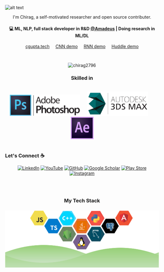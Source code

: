 ![alt text](https://github.com/chirag2796/chirag2796/blob/main/github-banner.gif?raw=true)
<p align="center">
I'm Chirag, a self-motivated researcher and open source contributer.
</p>

<h4 align="center">
💻 ML, NLP, full stack developer in R&D <a href="https://amadeus.com/en">@Amadeus</a> | Doing research in ML/DL
</h4>
<p  align="center">
<a href="http://cgupta.tech/">cgupta.tech</a>
<span>&nbsp;&nbsp;&nbsp;</span>
<a href="http://cgupta.tech/quickdraw.html">CNN demo</a>
<span>&nbsp;&nbsp;&nbsp;</span>
<a href="http://cgupta.tech/RnnTextGenerator.html">RNN demo</a>
<span>&nbsp;&nbsp;&nbsp;</span>
<a href="http://devchirag2796.pythonanywhere.com/">Huddle demo</a>
</p>
<br>
<p align="center"> <img src="https://github-readme-stats.vercel.app/api?username=chirag2796&show_icons=true" alt="chirag2796" width=500 /> </p>


<h3 align="center">Skilled in</h2>
<br>
<div align="center">
<img src="ps-logo.png" width=230>
&nbsp;&nbsp;&nbsp;&nbsp;
<img src="3ds-logo.png" width=200>
&nbsp;&nbsp;&nbsp;&nbsp;
<img src="ae-logo.png" width=75>
</div>

<br />

### Let's Connect :coffee:
<p align="center">
	<a href="https://www.linkedin.com/in/c-gupta/"><img src="https://img.icons8.com/bubbles/50/000000/linkedin.png" alt="LinkedIn"/></a>
    <a href="https://www.youtube.com/user/masterelitechirag"><img src="https://img.icons8.com/bubbles/50/000000/youtube.png" alt="YouTube"/></a>
	<a href="https://github.com/chirag2796"><img src="https://img.icons8.com/bubbles/50/000000/github.png" alt="GitHub"/></a>
    <a href="https://scholar.google.com/citations?user=oGiaFmUAAAAJ"><img src="https://img.icons8.com/bubbles/50/000000/graduation-cap.png" alt="Google Scholar"/></a>
    <a href="https://play.google.com/store/apps/developer?id=CGoS"><img src="https://img.icons8.com/bubbles/50/000000/google-play.png" alt="Play Store"/></a>
	<a href="https://www.instagram.com/chirag.2796/"><img src="https://img.icons8.com/bubbles/50/000000/instagram.png" alt="Instagram"/></a>
</p>

<br/>
<br/>
<h3 align="center">
My Tech Stack
</h3>

<h3 align="center">

![alt text](https://github.com/chirag2796/chirag2796/blob/main/tech-stack.jpg?raw=true)
</h3>